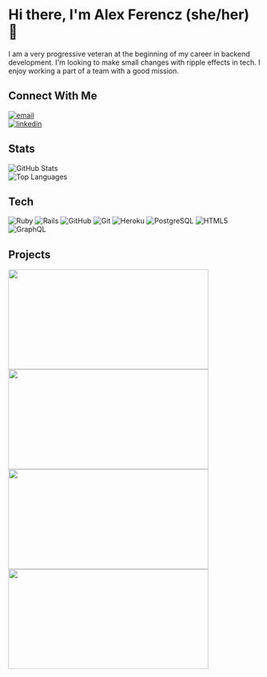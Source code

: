# Hi there, I'm Alex Ferencz (she/her) 👋

I am a very progressive veteran at the beginning of my career in backend development. I'm looking to make small changes with ripple effects in tech. I enjoy working a part of a team with a good mission. 

## Connect With Me

<section align="left">
  <a href="mailto:alex.ferencz6@gmail.com"><img alt="email" src="https://img.shields.io/badge/-Email-f2c236.svg?style=for-the-badge&colorB=0078D4" /></a>
  <br>
  <a href="https://www.linkedin.com/in/alex-ferencz/"><img alt="linkedin"  src="https://img.shields.io/badge/-LinkedIn-black.svg?style=for-the-badge&logo=linkedin&colorB=1C5D99"/></a> 
</section>

## Stats

![GitHub Stats](https://github-readme-stats.vercel.app/api?username=Aferencz1987&count_private=true&show_icons=true&theme=tokyonight)
<br>
![Top Languages](https://github-readme-stats.vercel.app/api/top-langs/?username=Aferencz1987&layout=compact&theme=tokyonight)


## Tech
<section align="left">

  ![Ruby](https://img.shields.io/badge/-Ruby-CC342D?style=plastic&logo=ruby)
  ![Rails](https://img.shields.io/badge/-Rails-CC0000?style=plastic&logo=ruby-on-rails)
  ![GitHub](https://img.shields.io/badge/-GitHub-181717?style=plastic&logo=github)
  ![Git](https://img.shields.io/badge/-Git-black?style=plastic&logo=git)
  ![Heroku](https://img.shields.io/badge/-Heroku-430098?style=plastic&logo=heroku)
  ![PostgreSQL](https://img.shields.io/badge/-PostgreSQL-ffffff?style=plastic&logo=postgresql)
  ![HTML5](https://img.shields.io/badge/-HTML5-E34F26?style=plastic&logo=html5&logoColor=white)
  ![GraphQL](https://badgen.net/badge/icon/graphql?icon=graphql&label)

</section>

## Projects

<section>
  <div>
      <a href="https://github.com/date-em-rate-em/date-em-rate-em-be">
        <img src="https://github-readme-stats.vercel.app/api/pin/?username=date-em-rate-em&organization=date-em-rate-em&repo=date-em-rate-em-be&theme=tokyonight" align="center" height="200" width="400" />
      <a href="https://github.com/Aferencz1987/rails-engine">
        <img src="https://github-readme-stats.vercel.app/api/pin/?username=Aferencz1987&repo=rails-engine&theme=tokyonight" align="center" height="200" width="400" />
      </a>
      <a href="https://github.com/Aferencz1987/Sweater_Weather">
        <img src="https://github-readme-stats.vercel.app/api/pin/?username=Aferencz1987&repo=sweater_weather&theme=tokyonight" align="center" height="200" width="400" /> 
      </a>
      <a href="https://github.com/JoePeterson51/adopt_dont_shop">
        <img src="https://github-readme-stats.vercel.app/api/pin/?username=Aferencz1987&repo=adopt_dont_shop&theme=tokyonight" align="center" height="200" width="400" />
  </div>
</section>


